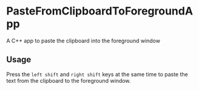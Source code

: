 # PasteFromClipboardToForegroundApp

A C++ app to paste the clipboard into the foreground window

## Usage

Press the `left shift` and `right shift` keys at the same time to paste the text from the clipboard to the foreground window.
